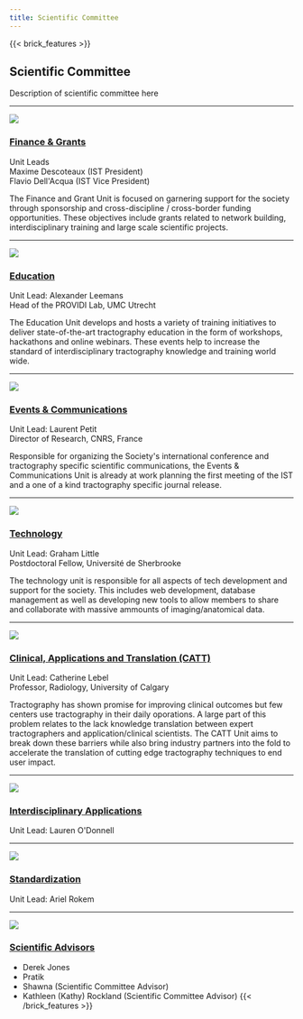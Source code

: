 ```yaml
---
title: Scientific Committee
---
```


{{< brick_features >}}

## Scientific Committee

Description of scientific committee here

---

![](/img/icons/material-symbols/200/rounded/auto_awesome_mosaic.svg)
### [Finance & Grants](https://www.google.com)

Unit Leads <br>
Maxime Descoteaux (IST President) <br>
Flavio Dell'Acqua (IST Vice President)

The Finance and Grant Unit is focused on garnering support for the society through sponsorship and cross-discipline / cross-border funding opportunities. These objectives include grants related to network building, interdisciplinary training and large scale scientific projects.

---

![](/img/icons/material-symbols/200/rounded/auto_awesome_mosaic.svg)
### [Education](https://www.google.com)

Unit Lead: Alexander Leemans<br>
Head of the PROVIDI Lab, UMC Utrecht

The Education Unit develops and hosts a variety of training initiatives to deliver state-of-the-art tractography education in the form of workshops, hackathons and online webinars. These events help to increase the standard of interdisciplinary tractography knowledge and training world wide.

---

![](/img/icons/material-symbols/200/rounded/performance_max.svg)
### [Events & Communications](https://www.google.com)

Unit Lead: Laurent Petit<br>
Director of Research, CNRS, France

Responsible for organizing the Society's international conference and tractography specific scientific communications, the Events & Communications Unit is already at work planning the first meeting of the IST and a one of a kind tractography specific journal release.

---

![](/img/icons/material-symbols/200/rounded/design_services.svg)
### [Technology](https://www.google.com)

Unit Lead: Graham Little <br>
Postdoctoral Fellow, Université de Sherbrooke

The technology unit is responsible for all aspects of tech development and support for the society. This includes web development, database management as well as developing new tools to allow members to share and collaborate with massive ammounts of imaging/anatomical data.

---

![](/img/icons/material-symbols/200/rounded/devices.svg)
### [Clinical, Applications and Translation (CATT)](https://www.google.com)

Unit Lead: Catherine Lebel<br>
Professor, Radiology, University of Calgary

Tractography has shown promise for improving clinical outcomes but few centers use tractography in their daily oporations.  A large part of this problem relates to the lack knowledge translation between expert tractographers and application/clinical scientists.  The CATT Unit aims to break down these barriers while also bring industry partners into the fold to accelerate the translation of cutting edge tractography techniques to end user impact.


---

![](/img/icons/material-symbols/200/rounded/timer.svg)
### [Interdisciplinary Applications](https://www.google.com)

Unit Lead: Lauren O'Donnell

---

![](/img/icons/material-symbols/200/rounded/auto_fix.svg)
### [Standardization](https://www.google.com)

Unit Lead: Ariel Rokem

---
![](/img/icons/material-symbols/200/rounded/auto_fix.svg)
### [Scientific Advisors](https://www.google.com)
- Derek Jones
- Pratik
- Shawna (Scientific Committee Advisor)
- Kathleen (Kathy) Rockland (Scientific Committee Advisor)
{{< /brick_features >}}